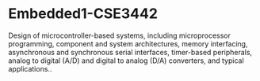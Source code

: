 # Embedded1-CSE3442
Design of microcontroller-based systems, including microprocessor programming, component and system architectures, memory interfacing, asynchronous and synchronous serial interfaces, timer-based peripherals, analog to digital (A/D) and digital to analog (D/A) converters, and typical applications..

